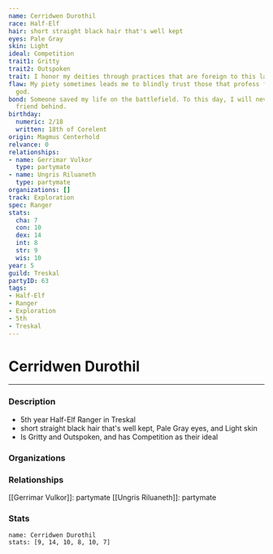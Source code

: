```yaml
---
name: Cerridwen Durothil
race: Half-Elf
hair: short straight black hair that's well kept
eyes: Pale Gray
skin: Light
ideal: Competition
trait1: Gritty
trait2: Outspoken
trait: I honor my deities through practices that are foreign to this land.
flaw: My piety sometimes leads me to blindly trust those that profess faith in my
  god.
bond: Someone saved my life on the battlefield. To this day, I will never leave a
  friend behind.
birthday:
  numeric: 2/18
  written: 18th of Corelent
origin: Magmus Centerhold
relvance: 0
relationships:
- name: Gerrimar Vulkor
  type: partymate
- name: Ungris Riluaneth
  type: partymate
organizations: []
track: Exploration
spec: Ranger
stats:
  cha: 7
  con: 10
  dex: 14
  int: 8
  str: 9
  wis: 10
year: 5
guild: Treskal
partyID: 63
tags:
- Half-Elf
- Ranger
- Exploration
- 5th
- Treskal
---
```

# Cerridwen Durothil
---
### Description
- 5th year Half-Elf Ranger in Treskal
- short straight black hair that's well kept, Pale Gray eyes, and Light skin
- Is Gritty and Outspoken, and has Competition as their ideal

### Organizations
### Relationships
[[Gerrimar Vulkor]]: partymate
[[Ungris Riluaneth]]: partymate
### Stats
```statblock
name: Cerridwen Durothil
stats: [9, 14, 10, 8, 10, 7]
```